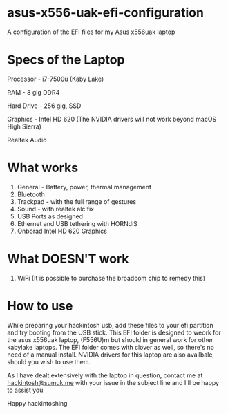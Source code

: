 # asus-x556-uak-efi-configuration
A configuration of the EFI files for my Asus x556uak laptop

# Specs of the Laptop
Processor - i7-7500u (Kaby Lake)

RAM - 8 gig DDR4

Hard Drive - 256 gig, SSD

Graphics - Intel HD 620 (The NVIDIA drivers will not work beyond macOS High Sierra)

Realtek Audio


# What works

1. General - Battery, power, thermal management
2. Bluetooth
3. Trackpad - with the full range of gestures
4. Sound - with realtek alc fix
5. USB Ports as designed
6. Ethernet and USB tethering with HORNdiS
7. Onborad Intel HD 620 Graphics

# What DOESN'T work

1. WiFi (It is possible to purchase the broadcom chip to remedy this)




# How to use

While preparing your hackintosh usb, add these files to your efi partition and try booting from the USB stick. This EFI folder is designed to weork for the asus x556uak laptop, (F556U)m but should in general work for other kabylake laptops. The EFI folder comes with clover as well, so there's no need of a manual install. NVIDIA drivers for this laptop are also availbale, should you wish to use them.


As I have dealt extensively with the laptop in question, contact me at hackintosh@sumuk.me with your issue in the subject line and I'll be happy to assist you


Happy hackintoshing
